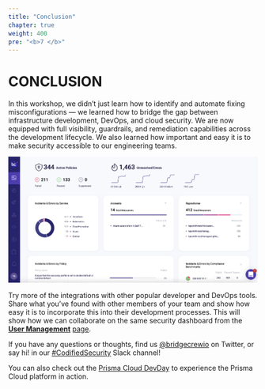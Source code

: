 ```yaml
---
title: "Conclusion"
chapter: true
weight: 400
pre: "<b>7 </b>"
---
```


# CONCLUSION

In this workshop, we didn’t just learn how to identify and automate fixing misconfigurations — we learned how to bridge the gap between infrastructure development, DevOps, and cloud security. We are now equipped with full visibility, guardrails, and remediation capabilities across the development lifecycle. We also learned how important and easy it is to make security accessible to our engineering teams.

![Bridgecrew dashboard](images/runpipeline-dashboard-dash-1.png "Bridgecrew dashboard")

Try more of the integrations with other popular developer and DevOps tools. Share what you’ve found with other members of your team and show how easy it is to incorporate this into their development processes. This will show how we can collaborate on the same security dashboard from the **[User Management](https://www.bridgecrew.cloud/settings/userManagement)** [page](https://www.bridgecrew.cloud/settings/userManagement).

If you have any questions or thoughts, find us [@bridgecrewio](https://twitter.com/bridgecrewio) on Twitter, or say hi! in our [#CodifiedSecurity](https://slack.bridgecrew.io) Slack channel!

You can also check out the [Prisma Cloud DevDay](https://register.paloaltonetworks.com/securitydevdays) to experience the Prisma Cloud platform in action.